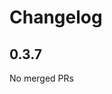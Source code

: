 # Changelog

<!-- <START NEW CHANGELOG ENTRY> -->

## 0.3.7

No merged PRs

<!-- <END NEW CHANGELOG ENTRY> -->
